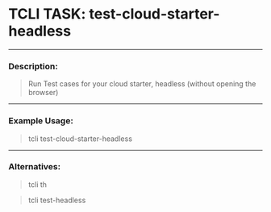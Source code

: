 # TCLI TASK: test-cloud-starter-headless

---
### Description:
> Run Test cases for your cloud starter, headless (without opening the browser)

---
### Example Usage:
> tcli test-cloud-starter-headless

---
### Alternatives:
> tcli th

> tcli test-headless 
